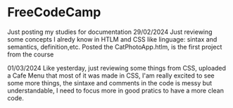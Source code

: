# FreeCodeCamp
Just posting my studies for documentation
29/02/2024
Just reviewing some concepts I alredy know in HTLM and CSS like linguage: sintax and semantics, definition,etc.
Posted the CatPhotoApp.htlm, is the first project from the course 

01/03/2024
Like yesterday, just reviewing some things from CSS, uploaded a Cafe Menu that most of it was made in CSS, I'am really excited to see some more things,
the sintaxe and comments in the code is messy but understandable, I need to focus more in good pratics to have a more clean code.
